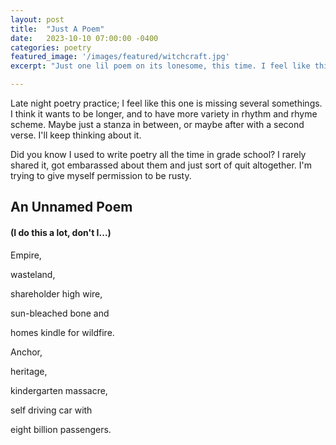 ```yaml
---
layout: post
title:  "Just A Poem"
date:   2023-10-10 07:00:00 -0400
categories: poetry
featured_image: '/images/featured/witchcraft.jpg'
excerpt: "Just one lil poem on its lonesome, this time. I feel like this one wants to be longer. I hear you lil poem, I'll keep noodling on you."

---
```


Late night poetry practice; I feel like this one is missing several somethings. I think it wants to be longer, and to have more variety in rhythm and rhyme scheme. Maybe just a stanza in between, or maybe after with a second verse. I'll keep thinking about it.

Did you know I used to write poetry all the time in grade school? I rarely shared it, got embarassed about them and just sort of quit altogether. I'm trying to give myself permission to be rusty.

## An Unnamed Poem
#### (I do this a lot, don't I...)

Empire,

wasteland,

shareholder high wire,

sun-bleached bone and

homes kindle for wildfire.


Anchor,

heritage,

kindergarten massacre,

self driving car with

eight billion passengers.
